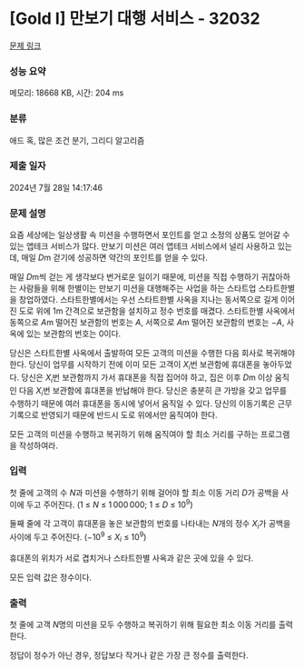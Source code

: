 # [Gold I] 만보기 대행 서비스 - 32032 

[문제 링크](https://www.acmicpc.net/problem/32032) 

### 성능 요약

메모리: 18668 KB, 시간: 204 ms

### 분류

애드 혹, 많은 조건 분기, 그리디 알고리즘

### 제출 일자

2024년 7월 28일 14:17:46

### 문제 설명

<p>요즘 세상에는 일상생활 속 미션을 수행하면서 포인트를 얻고 소정의 상품도 얻어갈 수 있는 앱테크 서비스가 많다. 만보기 미션은 여러 앱테크 서비스에서 널리 사용하고 있는데, 매일 <em>D</em>m 걷기에 성공하면 약간의 포인트를 얻을 수 있다.</p>

<p>매일 <em>D</em>m씩 걷는 게 생각보다 번거로운 일이기 때문에, 미션을 직접 수행하기 귀찮아하는 사람들을 위해 한별이는 만보기 미션을 대행해주는 사업을 하는 스타트업 스타트한별을 창업하였다. 스타트한별에서는 우선 스타트한별 사옥을 지나는 동서쪽으로 길게 이어진 도로 위에 1m 간격으로 보관함을 설치하고 정수 번호를 매겼다. 스타트한별 사옥에서 동쪽으로 <em>A</em>m 떨어진 보관함의 번호는 <em>A</em>, 서쪽으로 <em>A</em>m 떨어진 보관함의 번호는 −<em>A</em>, 사옥에 있는 보관함의 번호는 0이다.</p>

<p>당신은 스타트한별 사옥에서 출발하여 모든 고객의 미션을 수행한 다음 회사로 복귀해야 한다. 당신이 업무를 시작하기 전에 이미 모든 고객이 <em>X</em><sub><em>i</em></sub>번 보관함에 휴대폰을 놓아두었다. 당신은 <em>X</em><sub><em>i</em></sub>번 보관함까지 가서 휴대폰을 직접 집어야 하고, 집은 이후 <em>D</em>m 이상 움직인 다음 <em>X</em><sub><em>i</em></sub>번 보관함에 휴대폰을 반납해야 한다. 당신은 충분히 큰 가방을 갖고 업무를 수행하기 때문에 여러 휴대폰을 동시에 넣어서 움직일 수 있다. 당신의 이동기록은 근무 기록으로 반영되기 때문에 반드시 도로 위에서만 움직여야 한다.</p>

<p>모든 고객의 미션을 수행하고 복귀하기 위해 움직여야 할 최소 거리를 구하는 프로그램을 작성하여라.</p>

### 입력 

 <p>첫 줄에 고객의 수 <em>N</em>과 미션을 수행하기 위해 걸어야 할 최소 이동 거리 <em>D</em>가 공백을 사이에 두고 주어진다. (1 ≤ <em>N</em> ≤ 1 000 000; 1 ≤ <em>D</em> ≤ 10<sup>9</sup>)</p>

<p>둘째 줄에 각 고객이 휴대폰을 놓은 보관함의 번호를 나타내는 <em>N</em>개의 정수 <em>X</em><sub><em>i</em></sub>가 공백을 사이에 두고 주어진다. (−10<sup>9</sup> ≤ <em>X</em><sub><em>i</em></sub> ≤ 10<sup>9</sup>)</p>

<p>휴대폰의 위치가 서로 겹치거나 스타트한별 사옥과 같은 곳에 있을 수 있다.</p>

<p>모든 입력 값은 정수이다.</p>

### 출력 

 <p>첫 줄에 고객 <em>N</em>명의 미션을 모두 수행하고 복귀하기 위해 필요한 최소 이동 거리를 출력한다.</p>

<p>정답이 정수가 아닌 경우, 정답보다 작거나 같은 가장 큰 정수를 출력한다.</p>

